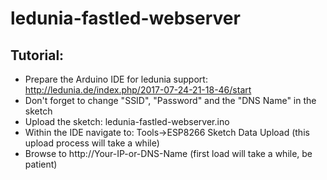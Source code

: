 # ledunia-fastled-webserver

## Tutorial:

* Prepare the Arduino IDE for ledunia support: http://ledunia.de/index.php/2017-07-24-21-18-46/start
* Don't forget to change "SSID", "Password" and the "DNS Name" in the sketch
* Upload the sketch: ledunia-fastled-webserver.ino
* Within the IDE navigate to: Tools->ESP8266 Sketch Data Upload (this upload process will take a while)
* Browse to http://Your-IP-or-DNS-Name (first load will take a while, be patient)
